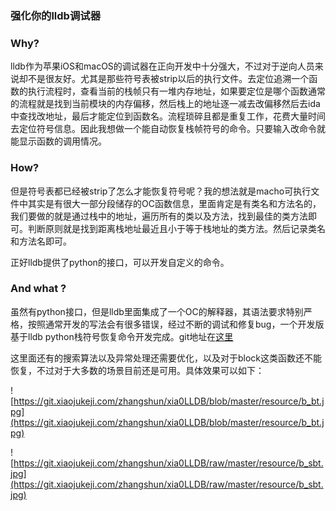### 强化你的lldb调试器

### Why?

lldb作为苹果iOS和macOS的调试器在正向开发中十分强大，不过对于逆向人员来说却不是很友好。尤其是那些符号表被strip以后的执行文件。去定位追溯一个函数的执行流程时，查看当前的栈帧只有一堆内存地址，如果要定位是哪个函数通常的流程就是找到当前模块的内存偏移，然后栈上的地址逐一减去改偏移然后去ida中查找改地址，最后才能定位到函数名。流程琐碎且都是重复工作，花费大量时间去定位符号信息。因此我想做一个能自动恢复栈帧符号的命令。只要输入改命令就能显示函数的调用情况。

### How?

但是符号表都已经被strip了怎么才能恢复符号呢？我的想法就是macho可执行文件中其实是有很大一部分段储存的OC函数信息，里面肯定是有类名和方法名的，我们要做的就是通过栈中的地址，遍历所有的类以及方法，找到最佳的类方法即可。判断原则就是找到距离栈地址最近且小于等于栈地址的类方法。然后记录类名和方法名即可。

正好lldb提供了python的接口，可以开发自定义的命令。

### And what ?

虽然有python接口，但是lldb里面集成了一个OC的解释器，其语法要求特别严格，按照通常开发的写法会有很多错误，经过不断的调试和修复bug，一个开发版基于lldb python栈符号恢复命令开发完成。git地址在[这里](https://git.xiaojukeji.com/zhangshun/xia0LLDB)

这里面还有的搜索算法以及异常处理还需要优化，以及对于block这类函数还不能恢复，不过对于大多数的场景目前还是可用。具体效果可以如下：

![https://git.xiaojukeji.com/zhangshun/xia0LLDB/blob/master/resource/b_bt.jpg](https://git.xiaojukeji.com/zhangshun/xia0LLDB/blob/master/resource/b_bt.jpg)

![https://git.xiaojukeji.com/zhangshun/xia0LLDB/raw/master/resource/b_sbt.jpg](https://git.xiaojukeji.com/zhangshun/xia0LLDB/raw/master/resource/b_sbt.jpg)


